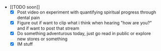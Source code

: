   * [[TODO soon]]
    * [x] Post video on experiment with quantifying spiritual progress through dental pain
    * [x] Figure out if want to clip what i think when hearing "how are you?" and  if want to post that stream
    * [x] Do something adventurous today, just go read in public or explore new stores or something
    * [x] IM stuff